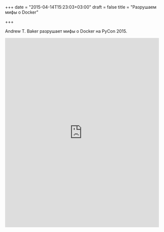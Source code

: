 +++
date = "2015-04-14T15:23:03+03:00"
draft = false
title = "Разрушаем мифы о Docker"

+++

<p>Andrew T. Baker разрушает мифы о Docker на&nbsp;PyCon 2015.</p>
 <iframe width="100%" height="620" src="https://www.youtube.com/embed/GVVtR_hrdKI" frameborder="0" allowfullscreen></iframe>
